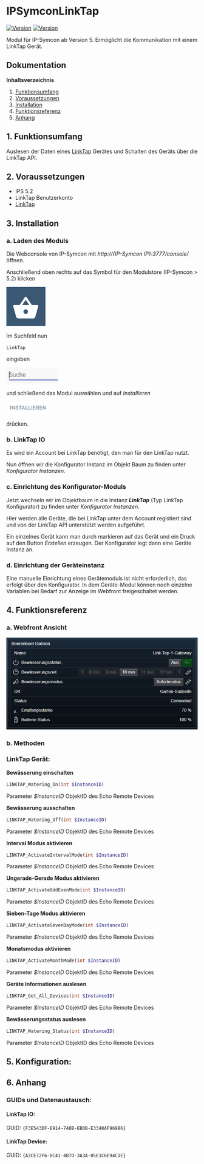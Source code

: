 # IPSymconLinkTap
[![Version](https://img.shields.io/badge/Symcon-PHPModul-red.svg)](https://www.symcon.de/service/dokumentation/entwicklerbereich/sdk-tools/sdk-php/)
[![Version](https://img.shields.io/badge/Symcon%20Version-5.0%20%3E-green.svg)](https://www.symcon.de/forum/threads/38222-IP-Symcon-5-0-verf%C3%BCgbar)

Modul für IP-Symcon ab Version 5. Ermöglicht die Kommunikation mit einem LinkTap Gerät.

## Dokumentation

**Inhaltsverzeichnis**

1. [Funktionsumfang](#1-funktionsumfang)  
2. [Voraussetzungen](#2-voraussetzungen)  
3. [Installation](#3-installation)  
4. [Funktionsreferenz](#4-funktionsreferenz)  
5. [Anhang](#5-anhang)  

## 1. Funktionsumfang

Auslesen der Daten eines [LinkTap](https://www.link-tap.com/) Gerätes und Schalten des Geräts über die LinkTap API.


## 2. Voraussetzungen

 - IPS 5.2
 - LinkTap Benutzerkonto
 - [LinkTap](https://www.link-tap.com/)

## 3. Installation

### a. Laden des Moduls

Die Webconsole von IP-Symcon mit _http://{IP-Symcon IP}:3777/console/_ öffnen. 


Anschließend oben rechts auf das Symbol für den Modulstore (IP-Symcon > 5.2) klicken

![Store](img/store_icon.png?raw=true "open store")

Im Suchfeld nun

```
LinkTap
```  

eingeben

![Store](img/module_store_search.png?raw=true "module search")

und schließend das Modul auswählen und auf _Installieren_

![Store](img/install.png?raw=true "install")

drücken.

### b. LinkTap IO
Es wird ein Account bei LinkTap benötigt, den man für den LinkTap nutzt.

Nun öffnen wir die Konfigurator Instanz im Objekt Baum zu finden unter _Konfigurator Instanzen_. 

### c. Einrichtung des Konfigurator-Moduls

Jetzt wechseln wir im Objektbaum in die Instanz _**LinkTap**_ (Typ LinkTap Konfigurator) zu finden unter _Konfigurator Instanzen_.

Hier werden alle Geräte, die bei LinkTap unter dem Account registiert sind und von der LinkTap API unterstützt werden aufgeführt.

Ein einzelnes Gerät kann man durch markieren auf das Gerät und ein Druck auf den Button _Erstellen_ erzeugen. Der Konfigurator legt dann eine Geräte Instanz an.

### d. Einrichtung der Geräteinstanz
Eine manuelle Einrichtung eines Gerätemoduls ist nicht erforderlich, das erfolgt über den Konfigurator. In dem Geräte-Modul können noch einzelne Variablen bei Bedarf zur Anzeige im Webfront freigeschaltet werden.


## 4. Funktionsreferenz

### a. Webfront Ansicht

![Webfront](img/webfront_linktap.png?raw=true "Webfront")  

### b. Methoden

### LinkTap Gerät:
 
**Bewässerung einschalten**
```php
LINKTAP_Watering_On(int $InstanceID)
``` 
Parameter _$InstanceID_ ObjektID des Echo Remote Devices

**Bewässerung ausschalten**
```php
LINKTAP_Watering_Off(int $InstanceID)
``` 
Parameter _$InstanceID_ ObjektID des Echo Remote Devices

**Interval Modus aktivieren**
```php
LINKTAP_ActivateIntervalMode(int $InstanceID)
``` 
Parameter _$InstanceID_ ObjektID des Echo Remote Devices

**Ungerade-Gerade Modus aktivieren**
```php
LINKTAP_ActivateOddEvenMode(int $InstanceID)
``` 
Parameter _$InstanceID_ ObjektID des Echo Remote Devices

**Sieben-Tage Modus aktivieren**
```php
LINKTAP_ActivateSevenDayMode(int $InstanceID)
``` 
Parameter _$InstanceID_ ObjektID des Echo Remote Devices

**Monatsmodus aktivieren**
```php
LINKTAP_ActivateMonthMode(int $InstanceID)
``` 
Parameter _$InstanceID_ ObjektID des Echo Remote Devices

**Geräte Informationen auslesen**
```php
LINKTAP_Get_All_Devices(int $InstanceID)
``` 
Parameter _$InstanceID_ ObjektID des Echo Remote Devices

**Bewässerungsstatus auslesen**
```php
LINKTAP_Watering_Status(int $InstanceID)
``` 
Parameter _$InstanceID_ ObjektID des Echo Remote Devices


## 5. Konfiguration:



## 6. Anhang

###  GUIDs und Datenaustausch:

#### LinkTap IO:

GUID: `{F3E543DF-E914-748B-EB0B-E3348AF969B6}` 


#### LinkTap Device:

GUID: `{A3CE72F6-0C41-4B7D-3A3A-05E1C6E94CDE}` 